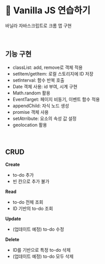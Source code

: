# 🍨 Vanilla JS 연습하기
바닐라 자바스크립트로 크롬 앱 구현 
<br><br><br>

## 기능 구현

* classList: add, remove로 객체 적용<br>
* setItem/getItem: 로컬 스토리지에 ID 저장<br>
* setInterval: 함수 반복 호출<br>
* Date 객체 사용: id 부여, 시계 구현<br>
* Math.random 활용<br>
* EventTarget: 페이지 비동기, 이벤트 함수 적용<br>
* appendChild: 자식 노드 생성<br>
* promise 객체 사용<br>
* setAtrribute: 요소의 속성 값 설정<br>
* geolocation 활용<br><br><br>

## CRUD
**Create**
* to-do 추가
* 빈 칸으로 추가 불가<br>

**Read**
* to-do 전체 조회
* ID 기반의 to-do 조회

**Update**<br>
* (업데이트 예정) to-do 수정

**Delete**<br>
* ID를 기반으로 특정 to-do 삭제
* (업데이트 예정) to-do 모두 삭제

